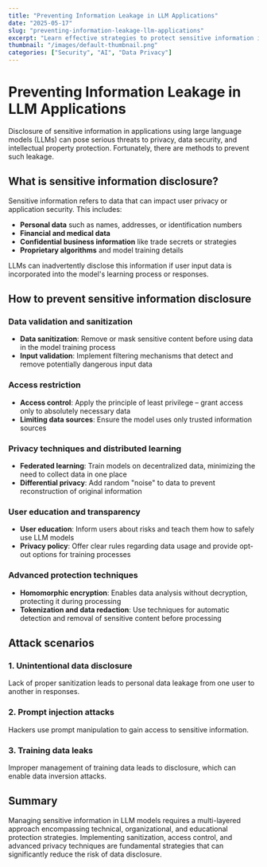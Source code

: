 ```yaml
---
title: "Preventing Information Leakage in LLM Applications"
date: "2025-05-17"
slug: "preventing-information-leakage-llm-applications"
excerpt: "Learn effective strategies to protect sensitive information in applications using large language models (LLMs)"
thumbnail: "/images/default-thumbnail.png"
categories: ["Security", "AI", "Data Privacy"]
---
```


# Preventing Information Leakage in LLM Applications

Disclosure of sensitive information in applications using large language models (LLMs) can pose serious threats to privacy, data security, and intellectual property protection. Fortunately, there are methods to prevent such leakage.

## What is sensitive information disclosure?

Sensitive information refers to data that can impact user privacy or application security. This includes:

* **Personal data** such as names, addresses, or identification numbers
* **Financial and medical data**
* **Confidential business information** like trade secrets or strategies
* **Proprietary algorithms** and model training details

LLMs can inadvertently disclose this information if user input data is incorporated into the model's learning process or responses.

## How to prevent sensitive information disclosure

### Data validation and sanitization
* **Data sanitization**: Remove or mask sensitive content before using data in the model training process
* **Input validation**: Implement filtering mechanisms that detect and remove potentially dangerous input data

### Access restriction
* **Access control**: Apply the principle of least privilege – grant access only to absolutely necessary data
* **Limiting data sources**: Ensure the model uses only trusted information sources

### Privacy techniques and distributed learning
* **Federated learning**: Train models on decentralized data, minimizing the need to collect data in one place
* **Differential privacy**: Add random "noise" to data to prevent reconstruction of original information

### User education and transparency
* **User education**: Inform users about risks and teach them how to safely use LLM models
* **Privacy policy**: Offer clear rules regarding data usage and provide opt-out options for training processes

### Advanced protection techniques
* **Homomorphic encryption**: Enables data analysis without decryption, protecting it during processing
* **Tokenization and data redaction**: Use techniques for automatic detection and removal of sensitive content before processing

## Attack scenarios

### 1. Unintentional data disclosure
Lack of proper sanitization leads to personal data leakage from one user to another in responses.

### 2. Prompt injection attacks
Hackers use prompt manipulation to gain access to sensitive information.

### 3. Training data leaks
Improper management of training data leads to disclosure, which can enable data inversion attacks.

## Summary

Managing sensitive information in LLM models requires a multi-layered approach encompassing technical, organizational, and educational protection strategies. Implementing sanitization, access control, and advanced privacy techniques are fundamental strategies that can significantly reduce the risk of data disclosure.